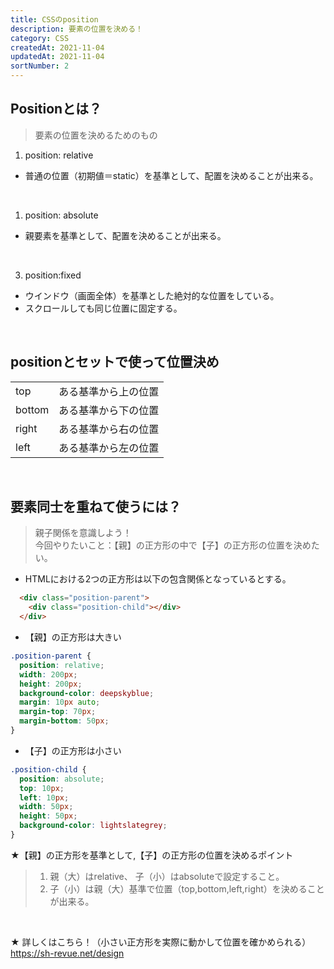 ```yaml
---
title: CSSのposition
description: 要素の位置を決める！
category: CSS
createdAt: 2021-11-04
updatedAt: 2021-11-04
sortNumber: 2
---
```


## Positionとは？
> 要素の位置を決めるためのもの

1. position: relative
- 普通の位置（初期値＝static）を基準として、配置を決めることが出来る。

<br>

1. position: absolute
- 親要素を基準として、配置を決めることが出来る。

<br>

3. position:fixed
- ウインドウ（画面全体）を基準とした絶対的な位置をしている。
- スクロールしても同じ位置に固定する。

<br>

## positionとセットで使って位置決め
|        |                      |
| ------ | -------------------- |
| top    | ある基準から上の位置 |
| bottom | ある基準から下の位置 |
| right  | ある基準から右の位置 |
| left   | ある基準から左の位置 |

<br>

## 要素同士を重ねて使うには？
> 親子関係を意識しよう！
<br> 今回やりたいこと：【親】の正方形の中で【子】の正方形の位置を決めたい。
-  HTMLにおける2つの正方形は以下の包含関係となっているとする。

```html
  <div class="position-parent">
    <div class="position-child"></div>
  </div>
```

- 【親】の正方形は大きい
```css
.position-parent {
  position: relative;
  width: 200px;
  height: 200px;
  background-color: deepskyblue;
  margin: 10px auto;
  margin-top: 70px;
  margin-bottom: 50px;
}
```

- 【子】の正方形は小さい
```css
.position-child {
  position: absolute;
  top: 10px;
  left: 10px;
  width: 50px;
  height: 50px;
  background-color: lightslategrey;
}
```

★【親】の正方形を基準として,【子】の正方形の位置を決めるポイント
> 1. 親（大）はrelative、 子（小）はabsoluteで設定すること。
> 2. 子（小）は親（大）基準で位置（top,bottom,left,right）を決めることが出来る。

<br>

★ 詳しくはこちら！（小さい正方形を実際に動かして位置を確かめられる）
https://sh-revue.net/design
